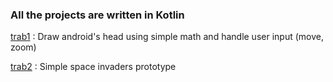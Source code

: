 ### All the projects are written in Kotlin

[trab1](https://github.com/awyxx/isel-projects/tree/master/PG/trab1/src) : Draw android's head using simple math and handle user input (move, zoom)

[trab2](https://github.com/awyxx/isel-projects/tree/master/PG/trab2/spaceinvaders/src/main/kotlin) : Simple space invaders prototype
